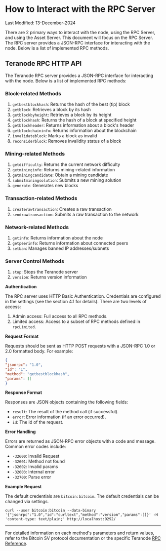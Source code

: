 # How to Interact with the RPC Server

Last Modified: 13-December-2024

There are 2 primary ways to interact with the node, using the RPC Server, and using the Asset Server. This document will focus on the RPC Server. The RPC server provides a JSON-RPC interface for interacting with the node. Below is a list of implemented RPC methods.


## Teranode RPC HTTP API

The Teranode RPC server provides a JSON-RPC interface for interacting with the node. Below is a list of implemented RPC methods:

### Block-related Methods
1. `getbestblockhash`: Returns the hash of the best (tip) block
2. `getblock`: Retrieves a block by its hash
3. `getblockbyheight`: Retrieves a block by its height
4. `getblockhash`: Returns the hash of a block at specified height
5. `getblockheader`: Returns information about a block's header
6. `getblockchaininfo`: Returns information about the blockchain
7. `invalidateblock`: Marks a block as invalid
8. `reconsiderblock`: Removes invalidity status of a block

### Mining-related Methods
1. `getdifficulty`: Returns the current network difficulty
2. `getmininginfo`: Returns mining-related information
3. `getminingcandidate`: Obtain a mining candidate
4. `submitminingsolution`: Submits a new mining solution
5. `generate`: Generates new blocks

### Transaction-related Methods
1. `createrawtransaction`: Creates a raw transaction
2. `sendrawtransaction`: Submits a raw transaction to the network

### Network-related Methods
1. `getinfo`: Returns information about the node
2. `getpeerinfo`: Returns information about connected peers
3. `setban`: Manages banned IP addresses/subnets

### Server Control Methods
1. `stop`: Stops the Teranode server
2. `version`: Returns version information


**Authentication**

The RPC server uses HTTP Basic Authentication. Credentials are configured in the settings (see the section 4.1 for details). There are two levels of access:

1. Admin access: Full access to all RPC methods.
2. Limited access: Access to a subset of RPC methods defined in `rpcLimited`.



**Request Format**

Requests should be sent as HTTP POST requests with a JSON-RPC 1.0 or 2.0 formatted body. For example:

```json
{
"jsonrpc": "1.0",
"id": "1",
"method": "getbestblockhash",
"params": []
}
```



**Response Format**

Responses are JSON objects containing the following fields:

- `result`: The result of the method call (if successful).
- `error`: Error information (if an error occurred).
- `id`: The id of the request.



**Error Handling**

Errors are returned as JSON-RPC error objects with a code and message. Common error codes include:

- `-32600`: Invalid Request
- `-32601`: Method not found
- `-32602`: Invalid params
- `-32603`: Internal error
- `-32700`: Parse error


**Example Request**

The default credentials are `bitcoin:bitcoin`. The default credentials can be changed via settings.

`curl --user bitcoin:bitcoin --data-binary '{"jsonrpc":"1.0","id":"curltext","method":"version","params":[]}' -H 'content-type: text/plain;' http://localhost:9292/`


------

For detailed information on each method's parameters and return values, refer to the Bitcoin SV protocol documentation or the specific Teranode [RPC Reference](../../references/services/rpc_reference.md).
